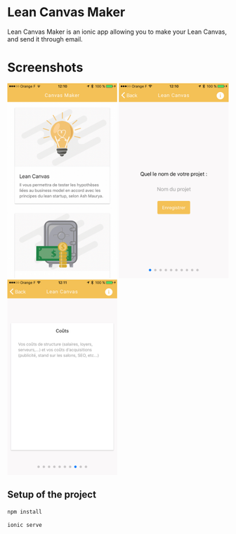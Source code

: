 # Lean Canvas Maker

Lean Canvas Maker is an ionic app allowing you to make your Lean Canvas, and send it through email.

# Screenshots
<img src="./resources/screenshots/Image-uploaded-from-iOSx2.png" width="250">
<img src="./resources/screenshots/Image-uploaded-from-iOS-(1)x2.png" width="250">
<img src="./resources/screenshots/Image-uploaded-from-iOS-(2)x2.png" width="250">


## Setup of the project


```
npm install
```
```
ionic serve
```
